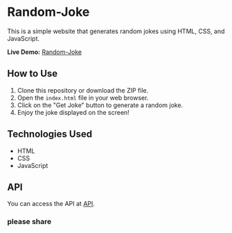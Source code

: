 # Random-Joke

This is a simple website that generates random jokes using HTML, CSS, and JavaScript.

**Live Demo:** [Random-Joke](https://randomjoke.vercel.app/)

## How to Use

1. Clone this repository or download the ZIP file.
2. Open the `index.html` file in your web browser.
3. Click on the "Get Joke" button to generate a random joke.
4. Enjoy the joke displayed on the screen!

## Technologies Used

- HTML
- CSS
- JavaScript

## API

You can access the API at [API](https://icanhazdadjoke.com/api).

### please share

